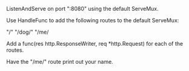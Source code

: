 ListenAndServe on port ":8080" using the default ServeMux.

Use HandleFunc to add the following routes to the default ServeMux: 

"/"
"/dog/"
"/me/

Add a func(res http.ResponseWriter, req *http.Request) for each of the routes.

Have the "/me/" route print out your name.